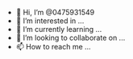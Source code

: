 - 👋 Hi, I’m @0475931549
- 👀 I’m interested in ...
- 🌱 I’m currently learning ...
- 💞️ I’m looking to collaborate on ...
- 📫 How to reach me ...

<!---
0475931549/0475931549 is a ✨ special ✨ repository because its `README.md` (this file) appears on your GitHub profile.
You can click the Preview link to take a look at your changes.
--->
